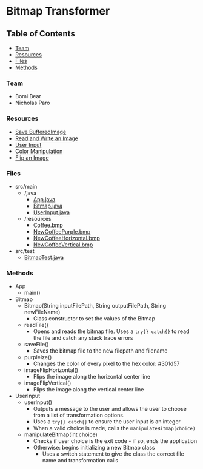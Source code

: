 # Bitmap Transformer

## Table of Contents
* [Team](#team)
* [Resources](#resources)
* [Files](#files)
* [Methods](#methods)

<a name="team"></a>
### Team
* Bomi Bear
* Nicholas Paro

<a name="resources"></a>
### Resources
* [Save BufferedImage](https://stackoverflow.com/questions/12674064/how-to-save-a-bufferedimage-as-a-file)
* [Read and Write an Image](https://javaconceptoftheday.com/read-and-write-images-in-java/)
* [User Input](https://stackoverflow.com/questions/5333110/checking-input-type-how)
* [Color Manipulation](http://www.java2s.com/Tutorials/Java/Graphics_How_to/Image/Load_a_bitmap_image_and_manipulate_individual_pixels.htm)
* [Flip an Image](https://www.youtube.com/watch?v=HJXl2hmapdo)

<a name="files"></a>
### Files
* src/main
  * /java
    * [App.java](src/main/java/bitmap/transformer/App.java)
    * [Bitmap.java](src/main/java/bitmap/transformer/Bitmap.java)
    * [UserInput.java](src/main/java/bitmap/transformer/UserInput.java)
  * /resources
    * [Coffee.bmp](src/main/resources/Coffee.bmp)
    * [NewCoffeePurple.bmp](src/main/resources/NewCoffeePurple.bmp)
    * [NewCoffeeHorizontal.bmp](src/main/resources/NewCoffeeHorizontal.bmp)
    * [NewCoffeeVertical.bmp](src/main/resources/NewCoffeeVertical.bmp)
* src/test
  * [BitmapTest.java]("src/main/java/bitmap.transformer/BitmapTest.java")

<a name="methods"></a>
### Methods
* App
  * main()
* Bitmap
  * Bitmap(String inputFilePath, String outputFilePath, String
    newFileName)
    * Class constructor to set the values of the Bitmap 
  * readFile()
    * Opens and reads the bitmap file. Uses a `try{} catch{}` to read
      the file and catch any stack trace errors
  * saveFile()
    * Saves the bitmap file to the new filepath and filename
  * purpleIze()
    * Changes the color of every pixel to the hex color: #301d57
  * imageFlipHorizontal()
    * Flips the image along the horizontal center line
  * imageFlipVertical()
    * Flips the image along the vertical center line
* UserInput
  * userInput()
    * Outputs a message to the user and allows the user to choose from a
      list of transformation options.
    * Uses a `try{} catch{}` to ensure the user input is an integer
    * When a valid choice is made, calls the `manipulateBitmap(choice)`
  * manipulateBitmap(int choice)
    * Checks if user choice is the exit code - if so, ends the
      application
    * Otherwise: begins initializing a new Bitmap class
      * Uses a switch statement to give the class the correct file name
        and transformation calls
    

